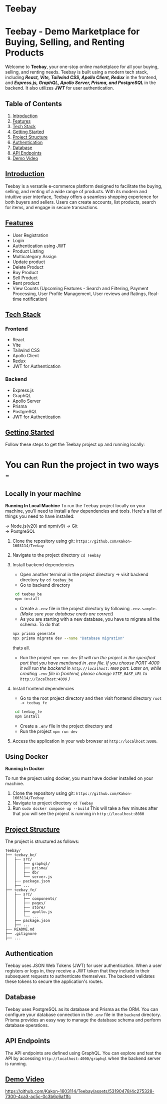 # Teebay
# Teebay - Demo Marketplace for Buying, Selling, and Renting Products

Welcome to **Teebay**, your one-stop online marketplace for all your buying, selling, and renting needs. Teebay is built using a modern tech stack, including ***React, Vite, Tailwind CSS, Apollo Client, Redux*** in the frontend, and ***Express.js, GraphQL, Apollo Server, Prisma, and PostgreSQL*** in the backend. It also utilizes ***JWT*** for user authentication.

## Table of Contents

1.  [Introduction](#introduction)
2.  [Features](#features)
3.  [Tech Stack](#tech-stack)
4.  [Getting Started](#getting-started)
5.  [Project Structure](#project-structure)
6.  [Authentication](#authentication)
7.  [Database](#database)
8.  [API Endpoints](#api-endpoints)
9.  [Demo Video](#Demo-Video)


## [Introduction](#introduction)

Teebay is a versatile e-commerce platform designed to facilitate the buying, selling, and renting of a wide range of products. With its modern and intuitive user interface, Teebay offers a seamless shopping experience for both buyers and sellers. Users can create accounts, list products, search for items, and engage in secure transactions.

## [Features](#features)

-   User Registration
-	Login
-	Authentication using JWT
-	Product Listing 
-	Multicategory Assign
-	Update product 
-	Delete Product
-	Buy Product
-	Sell Product
-	Rent product 
-	View Counts
(Upcoming Features - Search and Filtering, Payment Processing, User Profile Management, User reviews and Ratings, Real-time notification)

## [Tech Stack](#tech-stack)

### Frontend

-   React
-   Vite
-   Tailwind CSS
-   Apollo Client
-   Redux
-   JWT for Authentication

### Backend

-   Express.js
-   GraphQL
-   Apollo Server
-   Prisma
-   PostgreSQL
-   JWT for Authentication

## [Getting Started](#getting-started)

Follow these steps to get the Teebay project up and running locally:


# You can Run the project in two ways - 
## Locally in your machine 

**Running In Local Machine**
To run the Teebay project locally on your machine, you'll need to install a few dependencies and tools. Here's a list of things you need to have installed:

-> Node.js(v20) and npm(v9)
-> Git    
-> PostgreSQL

1. Clone the repository using git:
    `https://github.com/Kakon-1603114/Teebay` 
2. Navigate to the project directory
`cd Teebay`
3. Install backend dependencies
	- Open another terminal in the project directory -> visit backend directory by `cd teebay_be`
	 - Go to backend directory 
	 ``` bash
	  cd teebay_be
	  npm install 
	  ```
	 - Create a `.env` file in the project directory by following `.env.sample`.  *(Make sure your database creds are correct)*
	 - As you are starting with a new database, you have to migrate all the schema. To do that 
	 ``` bash
	 npx prisma generate
	 npx prisma migrate dev --name "Database migration"
	 ```
	 thats all. 
	 - Run the project `npm run dev` 
	 *(It will run the project in the specified port that you have mentioned in .env file. If you choose PORT 4000 it will run the backend in `http://localhost:4000` port. Later on, while creating `.env` file in frontend, please change `VITE_BASE_URL` to  `http://localhost:4000` )*
	 
4. Install frontend dependencies
	- Go to the root project directory and then visit frontend directory `root -> teebay_fe`
	 ``` bash
	  cd teebay_fe
	  npm install 
	  ``` 
	- Create a `.env` file in the project directory and 
	- Run the project `npm run dev`
8.  Access the application in your web browser at `http://localhost:8080`.


## Using Docker

**Running In Docker** 

To run the project using docker, you must have docker installed on your machine. 

1. Clone the repository using git:
    `https://github.com/Kakon-1603114/Teebay` 
2. Navigate to project directory
`cd Teebay`
3. Run `sudo docker compose up --build`
This will take a few minutes after that you will see the project is running in `http://localhost:8080`


## [Project Structure](project-structure)

The project is structured as follows:
```
Teebay/
├── teebay_be/
│   ├── src/
│   │   ├── graphql/
│   │   ├── prisma/
│   │   ├── db/
│   │   └── server.js
│   ├── package.json
│   ├── ...
├── teebay_fe/
│   ├── src/
│   │   ├── components/
│   │   ├── pages/
│   │   ├── store/
│   │   ├── apollo.js
│   │   └── ...
│   ├── package.json
│   ├── ...
├── README.md
├── .gitignore
├── ...
```

## Authentication

Teebay uses JSON Web Tokens (JWT) for user authentication. When a user registers or logs in, they receive a JWT token that they include in their subsequent requests to authenticate themselves. The backend validates these tokens to secure the application's routes.

## Database

Teebay uses PostgreSQL as its database and Prisma as the ORM. You can configure your database connection in the `.env` file in the `backend` directory. Prisma provides an easy way to manage the database schema and perform database operations.

## API Endpoints

The API endpoints are defined using GraphQL. You can explore and test the API by accessing `http://localhost:4000/graphql` when the backend server is running.


## [Demo Video](#Demo-Video)
https://github.com/Kakon-1603114/Teebay/assets/53190478/4c275328-7300-4ca3-ac5c-0c3b6c6af1fc
